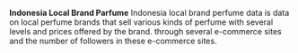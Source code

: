 **Indonesia Local Brand Parfume**
Indonesia local brand perfume data is data on local perfume brands that sell various kinds of perfume with several levels and prices offered by the brand. through several e-commerce sites and the number of followers in these e-commerce sites.
